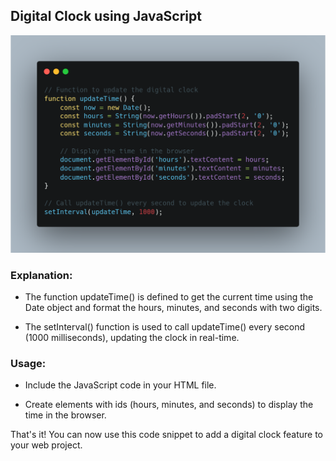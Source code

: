 ## Digital Clock using JavaScript

![Day 7 - CheatCode](/Cheat%20Sheet%20Resources/Day%2007/Day%207%20-%20CheatCode.png)

### Explanation:
- The function updateTime() is defined to get the current time using the Date object and format the hours, minutes, and seconds with two digits.

* The setInterval() function is used to call updateTime() every second (1000 milliseconds), updating the clock in real-time.

### Usage:
- Include the JavaScript code in your HTML file.

* Create elements with ids (hours, minutes, and seconds) to display the time in the browser.

That's it! You can now use this code snippet to add a digital clock feature to your web project.